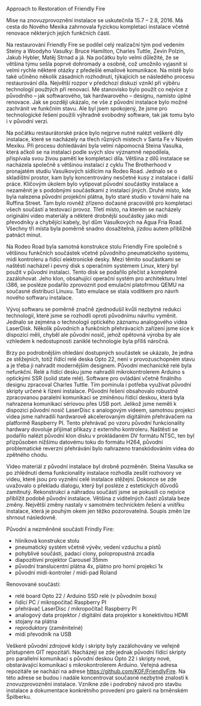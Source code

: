 Approach to Restoration of Friendly Fire

Mise na znovuzprovoznění instalace se uskutečnila 15.7 – 2.8, 2016. Má cesta do Nového Mexika zahrnovala fyzickou kompletaci instalace včetně renovace některých jejích funkčních částí.

Na restaurování Friendly Fire se podílel celý realizační tým pod vedením Steiny a Woodyho Vasulky: Bruce Hamilton, Charles Tuttle, Zevin Polzin, Jakub Hybler, Matěj Strnad a já. Na počátku bylo velmi důležité, že se většina týmu sešla poprvé dohromady a osobně, což umožnilo vyjasnit si velmi rychle některé otázky z předešlé emailové komunikace. Na místě bylo také učiněno několik zásadních rozhodnutí, týkajících se následého procesu restaurování díla. Největší rozpor v předchozí diskuzi vznikl při výběru technologií použtých při renovaci. Mé stanovisko bylo použít co nejvíce z původního – jak softwarového, tak hardwarového – designu, namísto úplné renovace. Jak se později ukázalo, ne vše z původní instalace bylo možné zachránit ve funkčním stavu. Ale byl jsem spokojený, že jsme pro technologické řešení použili výhradně svobodný software, tak jak tomu bylo i v původní verzi.

Na počátku restaurátorské práce bylo nejprve nutné nalézt veškeré díly instalace, které se nacházely na třech různých místech v Santa Fe v Novém Mexiku. Při procesu dohledávání byla velmi nápomocná Steina Vasulka, která ačkoli se na instalaci podle svých slov významně nepodílela, přispívala svou živou pamětí ke kompletaci díla. Většina z dílů instalace se nacházela společně s většinou instalací z cyklu The Brotherhood v pronajatém studiu Vasulkových sídlícím na Rodeo Road. Jednalo se o skladištní prostor, kam byly koncentrovány nesčetné kusy z instalace i další práce. Klíčovým úkolem bylo vytipovat původní součástky instalace a nezaměnit je s podobnými součástkami z instalací jiných. Druhé místo, kde byla nalezena původní projekční plátna, bylo staré studio v tovární hale na Ruffina Street. Tam bylo rovněž zřízeno dočasné pracoviště pro kompletaci všech součástí a testovací provoz. Třetí místo, na kterém se nacházely originální video materiály a některé drobnější součástky jako midi převodníky a chybějící kabely, byl dům Vasulkových na Agua Fria Road. Všechny tři místa byla poměrně snadno dosažitelná, jízdou autem přibližně patnáct minut.

Na Rodeo Road byla samotná konstrukce stolu Friendly Fire společně s většinou funkčních součástek včetně původního pneumatického systému, midi kontroleru a řídící elektronické desky. Mezi těmito součástkami se naštěstí nacházel i pevný disk s operačním systémem Linux, který byl použit v původní instalaci. Tento disk se podařilo přečíst a kompletně zazálohovat. Jeho klon, obsahující operační systém pro architekturu Intel i386, se posléze podařilo zprovoznit pod emulační platofrmou QEMU na současné distribuci Linuxu. Tato emulace se stala vodítkem pro návrh nového softwaru instalace.


Vývoj softwaru se poměrně značně zjednodušil kvůli nezbytné redukci technologií, které jsme se rozhodli oproti původnímu návrhu vyměnit. Jednalo se zejména o technologii optického záznamu analogového videa LaserDisk. Několik původních a funkčních přehrávacích zařízení jsme sice k dispozici měli, chyběl ale původní nosič, jehož opětovná výroba by ale vzhledem k nedostupnosti zaniklé technologie byla příliš náročná.

Brzy po podrobnějším ohledání dostupných součástek se ukázalo, že jedna ze stěžejních, totiž řídící relé deska Opto 22, není v provozuschopném stavu a je třeba ji nahradit modernějším designem. Původní mechanické relé byla nefunkční. Relé a řídící desku jsme nahradili mikrokontrolerem Arduino s optickými SSR (solid state relé). Software pro ovládání včetně finálního designu zpracoval Charles Tuttle. Tím pominula i potřeba využívat původní skripty určené k řízení instalace. Původní řešení obsahovalo robustně zpracovanou paralelní komunikaci se zmíněnou řídící deskou, která byla nahrazena komunikací sériovou přes USB port.
Jelikož jsme neměli k dispozici původní nosič LaserDisc s analogovým videem, samotnou projekci videa jsme nahradili hardwarově akcelerovaným digitálním přehrávačem na platformě Raspberry PI. Tento přehrávač po vzoru původní funkcionality hardwary dovoluje přijímat příkazy z externího kontroleru. Naštěstí se podařilo nalézt původní klon disku v prokládaném DV formátu NTSC, ten byl přizpůsoben nižšímu datovému toku do formátu H264, původní problematické reverzní přehrávání bylo nahrazeno transkódováním videa do zpětného chodu.

Video materiál z původní instalace byl drobně pozměněn. Steina Vasulka se po zhlédnutí dema funkcionality instalace rozhodla zesílit rozhovory ve videu, které jsou pro vyznění celé instalace stěžejní. Dokonce se zde uvažovalo o překladu dialogu, který byl posléze z estetických důvodů zamítnutý.
Rekonstrukcí a náhradou součástí jsme se pokusili co nejvíce přiblížit podobě původní instalace. Většina z viditelných částí zůstala beze změny. Největší změny nastaly v samotném technickém řešení a vnitřku instalace, která je pouhým okem jen těžko pozorovatelná. Soupis změn lze shrnout následovně.

Původní a nezměněné součásti Frindly Fire:
- hliníková konstrukce stolu
- pneumatický systém včetně vývěv, vedení vzduchu a pístů
- pohyblivé součásti, padací clony, polopropustná zrcadla
- diapozitivní projektor Carousel 35mm
- původní translucentní plátna 4x, plátno pro horní projekci 1x
- původní midi-kontroler / midi-pad Roland

Renovované součásti:
- relé board Opto 22 / Arduino SSD relé (v původním boxu)
- řidící PC / mikropočítač Raspberry PI
- přehrávač LaserDisc / mikropočítač Raspberry PI
- analogový data projektor / digitální data projektor s konektivitou HDMI
- stojany na plátna
- reproduktory (zaměnitelné)
- midi převodník na USB

Veškeré původní zdrojové kódy i skripty byly zazálohovány ve veřejně přístupném GIT repozitáři. Nacházejí se zde jednak původní řídící skripty pro parallelní komunikaci s původní deskou Opto 22 i skripty nové, obstarávající komunikaci s mikrokontrolerem Arduino. Veřejná adresa repozitáře se nachází na adrese https://github.com/K0F/FriendlyFire. Na této adrese se budou i nadále koncentrovat současné nezbytné znalosti k znovuzprovoznění instalace. Vznikne zde i podrobný návod pro stavbu instalace a dokumentace konkrétního provedení pro galerii na brněnském Špilberku.
